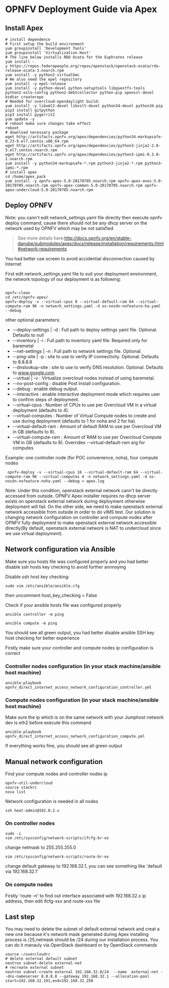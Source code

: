 # OPNFV Deployment Guide via Apex
## Install Apex
```shell
# install dependence
# First setup the build environment
yum groupinstall 'Development Tools'
yum groupinstall 'Virtualization Host'
# The line below installs RDO Ocata for the Euphrates release
yum install -y https://repos.fedorapeople.org/repos/openstack/openstack-ocata/rdo-release-ocata-3.noarch.rpm
yum install -y python2-virtualbmc
# We also need the epel repository
yum install -y epel-release
yum install -y python-devel python-setuptools libguestfs-tools python2-oslo-config python2-debtcollector python-pip openssl-devel bsdtar createrepo
# Needed for overcloud-opendaylight build:
yum install -y libxml2-devel libxslt-devel python34-devel python34-pip
pip3 install gitpython
pip3 install pygerrit2
yum update -y
# reboot make sure changes take effect
reboot
# download necessary package
wget http://artifacts.opnfv.org/apex/dependencies/python34-markupsafe-0.23-9.el7.centos.x86_64.rpm
wget http://artifacts.opnfv.org/apex/dependencies/python3-jinja2-2.8-5.el7.centos.noarch.rpm
wget http://artifacts.opnfv.org/apex/dependencies/python3-ipmi-0.3.0-1.noarch.rpm
yum install -y python34-markupsafe-*.rpm python3-jinja2-*.rpm python3-ipmi-*.rpm
# install apex
cd /home/apex_pack
yum install -y opnfv-apex-5.0-20170705.noarch.rpm opnfv-apex-onos-5.0-20170705.noarch.rpm opnfv-apex-common-5.0-20170705.noarch.rpm opnfv-apex-undercloud-5.0-20170705.noarch.rpm
```
## Deploy OPNFV
Note: you cann't edit network_settings.yaml file directly then execute opnfv deploy command, cause there should not be any dhcp server on the network used by OPNFV which may be not satisfied
> See more details here:http://docs.opnfv.org/en/stable-danube/submodules/apex/docs/release/installation/requirements.html#network-requirements

You had better use screen to avoid accidential disconnection caused by Internet

First edit network_settings.yaml file to suit your deployment environment, the network topology of our deployment is as following:
```

```

```shell
opnfv-clean
cd /etc/opnfv-apex/
opnfv-deploy -v --virtual-cpus 8 --virtual-default-ram 64 --virtual-compute-ram 96 -n network_settings.yaml -d os-nosdn-nofeature-ha.yaml --debug
```
other optional parameters:
-   --deploy-settings | -d : Full path to deploy settings yaml file. Optional.  Defaults to null
-   --inventory | -i : Full path to inventory yaml file. Required only for baremetal
-   --net-settings | -n : Full path to network settings file. Optional.
-   --ping-site | -p : site to use to verify IP connectivity. Optional. Defaults to 8.8.8.8
-   --dnslookup-site : site to use to verify DNS resolution. Optional. Defaults to www.google.com
-   --virtual | -v : Virtualize overcloud nodes instead of using baremetal.
-   --no-post-config : disable Post Install configuration.
-   --debug : enable debug output.
-   --interactive : enable interactive deployment mode which requires user to confirm steps of deployment.
-   --virtual-cpus : Number of CPUs to use per Overcloud VM in a virtual deployment (defaults to 4).
-   --virtual-computes : Number of Virtual Compute nodes to create and use during deployment (defaults to 1 for noha and 2 for ha).
-   --virtual-default-ram : Amount of default RAM to use per Overcloud VM in GB (defaults to 8).
-   --virtual-compute-ram : Amount of RAM to use per Overcloud Compute VM in GB (defaults to 8). Overrides --virtual-default-ram arg for computes

Example: one controller node (for POC convenience, noha), four compute nodes
```shell
 opnfv-deploy -v --virtual-cpus 16 --virtual-default-ram 64 --virtual-compute-ram 96 --virtual-computes 4 -n network_settings.yaml -d os-nosdn-nofeature-noha.yaml --debug > apex.log
```
Note: Under this condition, openstack external network cann't be directly accessed from outside. OPNFV Apex installer requires no dhcp server exists on openstack external network during deployment otherwise deployment will fail. On the other side, we need to make openstack external network accessible from outside in order to do vIMS test. Our solution is changing network configuration on controller and compute nodes after OPNFV fully deployment to make openstack external network accessible directly(By default, openstack external network is NAT to undercloud since we use virtual deployment).

## Network configuration via Ansible 
Make sure you hosts file was configured properly and you had better disable ssh hosts key checking to avoid further annnoying

Disable ssh host key checking:
```shell
sudo vim /etc/ansible/ansible.cfg
```
then uncomment host_key_checking = False

Check if your ansible hosts file was configured properly
```shell
ansible controller -m ping 
```
```shell
ansible compute -m ping
```
You should see all green output, you had better disable ansible SSH key host checking for better experience

Firstly make sure your controller and compute nodes ip configuration is correct
### Controller nodes configuration (in your stack machine/ansible host machine)
```shell
ansible-playbook opnfv_direct_internet_access_network_configuration_controller.yml
```
### Compute nodes configuration (in your stack machine/ansible host machine)
Make sure the ip which is on the same network with your Jumphost network dev is eth2 before execute this command
```shell
ansible-playbook opnfv_direct_internet_access_network_configuration_compute.yml
```
If everything works fine, you should see all green output

## Manual network configuration 
Find your compute nodes and controller nodes ip
```shell
opnfv-util-undercloud 
source stackrc
nova list
```
Network configuration is needed in all nodes

```shell
ssh heat-admin@192.0.2.x
```
### On controller nodes
```shell
sudo -i
vim /etc/sysconfig/network-scripts/ifcfg-br-ex
```
change netmask to 255.255.255.0
```shell
vim /etc/sysconfig/network-scripts/route-br-ex
```
change default gateway to 192.168.32.1, you can see something like 'default via 192.168.32.1'
### On compute nodes
Firstly 'route -n' to find out interface associated with 192.168.32.x ip address, then edit ifcfg-xxx and route-xxx file
## Last step
You may need to delete the subnet of default external network and creat a new one because it's network mask generated during Apex installing process is /25,netmask should be /24 during our installation process. You can do it manauly via OpenStack dashboard or by OpenStack commands
```shell
source ~/overcloudrc
# delete external default subnet
neutron subnet-delete external-net 
# recreate external subnet
neutron subnet-create external 192.168.32.0/24  --name  external-net --dns-nameserver 8.8.8.8 --gateway 192.168.32.1 --allocation-pool start=192.168.32.191,end=192.168.32.250  
```

